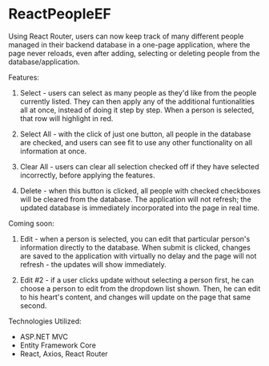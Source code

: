 # ReactPeopleEF

Using React Router, users can now keep track of many different people managed in their backend database in a one-page application, where the page never reloads, even after adding, selecting or deleting people from the database/application.

Features:

  1. Select - users can select as many people as they'd like from the people currently listed. They can then apply any of the additional funtionalities all at once, instead of doing it step by step. When a person is selected, that row will highlight in red.

  2. Select All - with the click of just one button, all people in the database are checked, and users can see fit to use any other functionality on all information at once.

  3. Clear All - users can clear all selection checked off if they have selected incorrectly, before applying the features.
  
  3. Delete - when this button is clicked, all people with checked checkboxes will be cleared from the database. The application will not refresh; the updated database is immediately incorporated into the page in real time.

Coming soon:

  1. Edit - when a person is selected, you can edit that particular person's information directly to the database. When submit is clicked, changes are saved to the application with virtually no delay and the page will not refresh - the updates will show immediately.
  
  2. Edit #2 - if a user clicks update without selecting a person first, he can choose a person to edit from the dropdown list shown. Then, he can edit to his heart's content, and changes will update on the page that same second.

Technologies Utilized:

- ASP.NET MVC
- Entity Framework Core
- React, Axios, React Router

